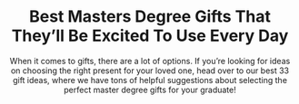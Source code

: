 ---
layout: post
title: Best Masters Degree Gifts That They’ll Be Excited To Use Every Day
subtitle: When it comes to gifts, there are a lot of options. If you’re looking for ideas on choosing the right present for your loved one, head over to our best 33 gift ideas, where we have tons of helpful suggestions about selecting the perfect master degree gifts for your graduate!
header-img: "img/post/2023/09/copied/medium_Masters_Degree_Gifts_df556c9e7f.jpg"
header-style: text
permalink: "/masters-degree-gifts/"
catalog: true
tags:
  - Recipients 
  - Men
---   